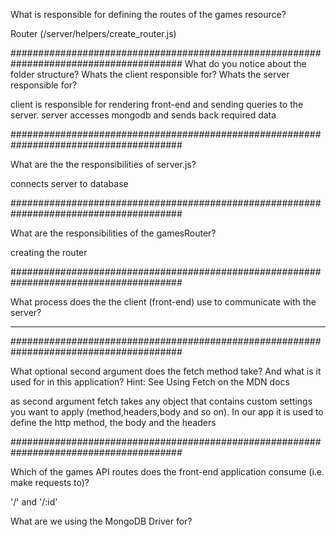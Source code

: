 


What is responsible for defining the routes of the games resource?

Router (/server/helpers/create_router.js)

#######################################################################################
What do you notice about the folder structure? Whats the client responsible for? Whats the server responsible for?

client is responsible for rendering front-end and sending queries to the server. server accesses mongodb and sends back required data

#######################################################################################

What are the the responsibilities of server.js?

connects server to database

#######################################################################################

What are the responsibilities of the gamesRouter?

creating the router

#######################################################################################

What process does the the client (front-end) use to communicate with the server?

-----

#######################################################################################

What optional second argument does the fetch method take? And what is it used for in this application? Hint: See Using Fetch on the MDN docs

as second argument fetch takes any object that contains custom settings you want to apply (method,headers,body and so on). In our app it is used to define the http method, the body and the headers

#######################################################################################

Which of the games API routes does the front-end application consume (i.e. make requests to)?

'/' and '/:id'

What are we using the MongoDB Driver for?